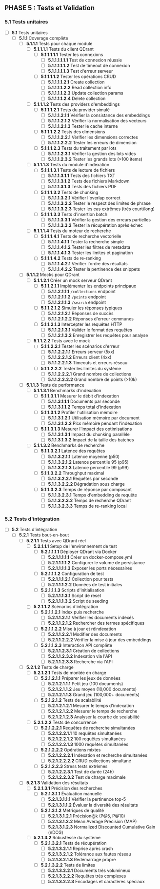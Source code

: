 ## PHASE 5 : Tests et Validation

### 5.1 Tests unitaires
- [ ] **5.1** Tests unitaires
  - [ ] **5.1.1** Coverage complète
    - [ ] **5.1.1.1** Tests pour chaque module
      - [ ] **5.1.1.1.1** Tests du client QDrant
        - [ ] **5.1.1.1.1.1** Tester les connexions
          - [ ] **5.1.1.1.1.1.1** Test de connexion réussie
          - [ ] **5.1.1.1.1.1.2** Test de timeout de connexion
          - [ ] **5.1.1.1.1.1.3** Test d'erreur serveur
        - [ ] **5.1.1.1.1.2** Tester les opérations CRUD
          - [ ] **5.1.1.1.1.2.1** Create collection
          - [ ] **5.1.1.1.1.2.2** Read collection info
          - [ ] **5.1.1.1.1.2.3** Update collection params
          - [ ] **5.1.1.1.1.2.4** Delete collection
      - [ ] **5.1.1.1.2** Tests des providers d'embeddings
        - [ ] **5.1.1.1.2.1** Tests du provider simulé
          - [ ] **5.1.1.1.2.1.1** Vérifier la consistance des embeddings
          - [ ] **5.1.1.1.2.1.2** Vérifier la normalisation des vecteurs
          - [ ] **5.1.1.1.2.1.3** Tester le cache interne
        - [ ] **5.1.1.1.2.2** Tests des dimensions
          - [ ] **5.1.1.1.2.2.1** Vérifier les dimensions correctes
          - [ ] **5.1.1.1.2.2.2** Tester les erreurs de dimension
        - [ ] **5.1.1.1.2.3** Tests du traitement par lots
          - [ ] **5.1.1.1.2.3.1** Vérifier la gestion des lots vides
          - [ ] **5.1.1.1.2.3.2** Tester les grands lots (>100 items)
      - [ ] **5.1.1.1.3** Tests du module d'indexation
        - [ ] **5.1.1.1.3.1** Tests de lecture de fichiers
          - [ ] **5.1.1.1.3.1.1** Tests des fichiers TXT
          - [ ] **5.1.1.1.3.1.2** Tests des fichiers Markdown
          - [ ] **5.1.1.1.3.1.3** Tests des fichiers PDF
        - [ ] **5.1.1.1.3.2** Tests de chunking
          - [ ] **5.1.1.1.3.2.1** Vérifier l'overlap correct
          - [ ] **5.1.1.1.3.2.2** Tester le respect des limites de phrase
          - [ ] **5.1.1.1.3.2.3** Tester les cas extrêmes (très court/long)
        - [ ] **5.1.1.1.3.3** Tests d'insertion batch
          - [ ] **5.1.1.1.3.3.1** Vérifier la gestion des erreurs partielles
          - [ ] **5.1.1.1.3.3.2** Tester la récupération après échec
      - [ ] **5.1.1.1.4** Tests du moteur de recherche
        - [ ] **5.1.1.1.4.1** Tests de recherche vectorielle
          - [ ] **5.1.1.1.4.1.1** Tester la recherche simple
          - [ ] **5.1.1.1.4.1.2** Tester les filtres de metadata
          - [ ] **5.1.1.1.4.1.3** Tester les limites et pagination
        - [ ] **5.1.1.1.4.2** Tests de re-ranking
          - [ ] **5.1.1.1.4.2.1** Vérifier l'ordre des résultats
          - [ ] **5.1.1.1.4.2.2** Tester la pertinence des snippets
    - [ ] **5.1.1.2** Mocks pour QDrant
      - [ ] **5.1.1.2.1** Créer un mock serveur QDrant
        - [ ] **5.1.1.2.1.1** Implémenter les endpoints principaux
          - [ ] **5.1.1.2.1.1.1** `/collections` endpoint
          - [ ] **5.1.1.2.1.1.2** `/points` endpoint
          - [ ] **5.1.1.2.1.1.3** `/search` endpoint
        - [ ] **5.1.1.2.1.2** Simuler les réponses typiques
          - [ ] **5.1.1.2.1.2.1** Réponses de succès
          - [ ] **5.1.1.2.1.2.2** Réponses d'erreur communes
        - [ ] **5.1.1.2.1.3** Intercepter les requêtes HTTP
          - [ ] **5.1.1.2.1.3.1** Valider le format des requêtes
          - [ ] **5.1.1.2.1.3.2** Enregistrer les requêtes pour analyse
      - [ ] **5.1.1.2.2** Tests avec le mock
        - [ ] **5.1.1.2.2.1** Tester les scénarios d'erreur
          - [ ] **5.1.1.2.2.1.1** Erreurs serveur (5xx)
          - [ ] **5.1.1.2.2.1.2** Erreurs client (4xx)
          - [ ] **5.1.1.2.2.1.3** Timeouts et erreurs réseau
        - [ ] **5.1.1.2.2.2** Tester les limites du système
          - [ ] **5.1.1.2.2.2.1** Grand nombre de collections
          - [ ] **5.1.1.2.2.2.2** Grand nombre de points (>10k)
    - [ ] **5.1.1.3** Tests de performance
      - [ ] **5.1.1.3.1** Benchmarks d'indexation
        - [ ] **5.1.1.3.1.1** Mesurer le débit d'indexation
          - [ ] **5.1.1.3.1.1.1** Documents par seconde
          - [ ] **5.1.1.3.1.1.2** Temps total d'indexation
        - [ ] **5.1.1.3.1.2** Profiler l'utilisation mémoire
          - [ ] **5.1.1.3.1.2.1** Utilisation mémoire par document
          - [ ] **5.1.1.3.1.2.2** Pics mémoire pendant l'indexation
        - [ ] **5.1.1.3.1.3** Mesurer l'impact des optimisations
          - [ ] **5.1.1.3.1.3.1** Impact du chunking parallèle
          - [ ] **5.1.1.3.1.3.2** Impact de la taille des batches
      - [ ] **5.1.1.3.2** Benchmarks de recherche
        - [ ] **5.1.1.3.2.1** Latence des requêtes
          - [ ] **5.1.1.3.2.1.1** Latence moyenne (p50)
          - [ ] **5.1.1.3.2.1.2** Latence percentile 95 (p95)
          - [ ] **5.1.1.3.2.1.3** Latence percentile 99 (p99)
        - [ ] **5.1.1.3.2.2** Throughput maximal
          - [ ] **5.1.1.3.2.2.1** Requêtes par seconde
          - [ ] **5.1.1.3.2.2.2** Dégradation sous charge
        - [ ] **5.1.1.3.2.3** Temps de réponse par composant
          - [ ] **5.1.1.3.2.3.1** Temps d'embedding de requête
          - [ ] **5.1.1.3.2.3.2** Temps de recherche QDrant
          - [ ] **5.1.1.3.2.3.3** Temps de re-ranking local

### 5.2 Tests d'intégration
- [ ] **5.2** Tests d'intégration
  - [ ] **5.2.1** Tests bout-en-bout
    - [ ] **5.2.1.1** Tests avec QDrant réel
      - [ ] **5.2.1.1.1** Setup de l'environnement de test
        - [ ] **5.2.1.1.1.1** Déployer QDrant via Docker
          - [ ] **5.2.1.1.1.1.1** Créer un docker-compose.yml
          - [ ] **5.2.1.1.1.1.2** Configurer le volume de persistance
          - [ ] **5.2.1.1.1.1.3** Exposer les ports nécessaires
        - [ ] **5.2.1.1.1.2** Configuration de test
          - [ ] **5.2.1.1.1.2.1** Collection pour tests
          - [ ] **5.2.1.1.1.2.2** Données de test initiales
        - [ ] **5.2.1.1.1.3** Scripts d'initialisation
          - [ ] **5.2.1.1.1.3.1** Script de reset
          - [ ] **5.2.1.1.1.3.2** Script de seeding
      - [ ] **5.2.1.1.2** Scénarios d'intégration
        - [ ] **5.2.1.1.2.1** Index puis recherche
          - [ ] **5.2.1.1.2.1.1** Vérifier les documents indexés
          - [ ] **5.2.1.1.2.1.2** Rechercher des termes spécifiques
        - [ ] **5.2.1.1.2.2** Mise à jour et réindexation
          - [ ] **5.2.1.1.2.2.1** Modifier des documents
          - [ ] **5.2.1.1.2.2.2** Vérifier la mise à jour des embeddings
        - [ ] **5.2.1.1.2.3** Interaction API complète
          - [ ] **5.2.1.1.2.3.1** Création de collections
          - [ ] **5.2.1.1.2.3.2** Indexation via l'API
          - [ ] **5.2.1.1.2.3.3** Recherche via l'API
    - [ ] **5.2.1.2** Tests de charge
      - [ ] **5.2.1.2.1** Tests de montée en charge
        - [ ] **5.2.1.2.1.1** Préparer les jeux de données
          - [ ] **5.2.1.2.1.1.1** Petit jeu (100 documents)
          - [ ] **5.2.1.2.1.1.2** Jeu moyen (10,000 documents)
          - [ ] **5.2.1.2.1.1.3** Grand jeu (100,000+ documents)
        - [ ] **5.2.1.2.1.2** Tests de scalabilité
          - [ ] **5.2.1.2.1.2.1** Mesurer le temps d'indexation
          - [ ] **5.2.1.2.1.2.2** Mesurer le temps de recherche
          - [ ] **5.2.1.2.1.2.3** Analyser la courbe de scalabilité
      - [ ] **5.2.1.2.2** Tests de concurrence
        - [ ] **5.2.1.2.2.1** Requêtes de recherche simultanées
          - [ ] **5.2.1.2.2.1.1** 10 requêtes simultanées
          - [ ] **5.2.1.2.2.1.2** 100 requêtes simultanées
          - [ ] **5.2.1.2.2.1.3** 1000 requêtes simultanées
        - [ ] **5.2.1.2.2.2** Opérations mixtes
          - [ ] **5.2.1.2.2.2.1** Indexation et recherche simultanées
          - [ ] **5.2.1.2.2.2.2** CRUD collections simultané
        - [ ] **5.2.1.2.2.3** Stress tests extrêmes
          - [ ] **5.2.1.2.2.3.1** Test de durée (24h)
          - [ ] **5.2.1.2.2.3.2** Test de charge maximale
    - [ ] **5.2.1.3** Validation des résultats
      - [ ] **5.2.1.3.1** Précision des recherches
        - [ ] **5.2.1.3.1.1** Évaluation manuelle
          - [ ] **5.2.1.3.1.1.1** Vérifier la pertinence top-5
          - [ ] **5.2.1.3.1.1.2** Évaluer la diversité des résultats
        - [ ] **5.2.1.3.1.2** Métriques de qualité
          - [ ] **5.2.1.3.1.2.1** Précision@k (P@5, P@10)
          - [ ] **5.2.1.3.1.2.2** Mean Average Precision (MAP)
          - [ ] **5.2.1.3.1.2.3** Normalized Discounted Cumulative Gain (nDCG)
      - [ ] **5.2.1.3.2** Robustesse du système
        - [ ] **5.2.1.3.2.1** Tests de récupération
          - [ ] **5.2.1.3.2.1.1** Reprise après crash
          - [ ] **5.2.1.3.2.1.2** Tolérance aux fautes réseau
          - [ ] **5.2.1.3.2.1.3** Redémarrage propre
        - [ ] **5.2.1.3.2.2** Tests de limites
          - [ ] **5.2.1.3.2.2.1** Documents très volumineux
          - [ ] **5.2.1.3.2.2.2** Requêtes très complexes
          - [ ] **5.2.1.3.2.2.3** Encodages et caractères spéciaux